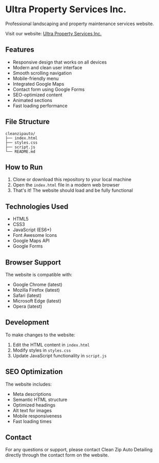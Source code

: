 # Ultra Property Services Inc.

Professional landscaping and property maintenance services website.

Visit our website: [Ultra Property Services Inc.](https://jbell2003.github.io/Ultra-Property-Services-Inc./)

## Features

- Responsive design that works on all devices
- Modern and clean user interface
- Smooth scrolling navigation
- Mobile-friendly menu
- Integrated Google Maps
- Contact form using Google Forms
- SEO-optimized content
- Animated sections
- Fast loading performance

## File Structure

```
cleanzipauto/
├── index.html
├── styles.css
├── script.js
└── README.md
```

## How to Run

1. Clone or download this repository to your local machine
2. Open the `index.html` file in a modern web browser
3. That's it! The website should load and be fully functional

## Technologies Used

- HTML5
- CSS3
- JavaScript (ES6+)
- Font Awesome Icons
- Google Maps API
- Google Forms

## Browser Support

The website is compatible with:
- Google Chrome (latest)
- Mozilla Firefox (latest)
- Safari (latest)
- Microsoft Edge (latest)
- Opera (latest)

## Development

To make changes to the website:

1. Edit the HTML content in `index.html`
2. Modify styles in `styles.css`
3. Update JavaScript functionality in `script.js`

## SEO Optimization

The website includes:
- Meta descriptions
- Semantic HTML structure
- Optimized headings
- Alt text for images
- Mobile responsiveness
- Fast loading times

## Contact

For any questions or support, please contact Clean Zip Auto Detailing directly through the contact form on the website. 